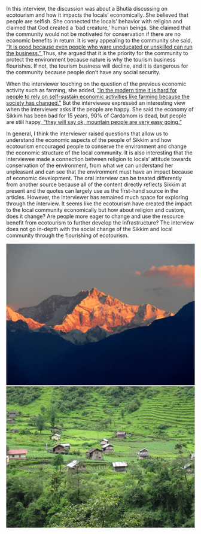 

In this interview, the discussion was about a Bhutia discussing on ecotourism and how it impacts the locals’ economically. She believed that people are selfish. She connected the locals’ behavior with religion and claimed that God created a ‘bad creature,' human beings. She claimed that the community would not be motivated for conservation if there are no economic benefits in return. It is very appealing to the community she said, <a href="#" onclick="javascript:seek(103)"> “It is good because even people who ware uneducated or unskilled can run the business.” </a> Thus, she argued that it is the priority for the community to protect the environment because nature is why the tourism business flourishes. If not, the tourism business will decline, and it is dangerous for the community because people don’t have any social security.



When the interviewer touching on the question of the previous economic activity such as farming, she added, <a href="#" onclick="javascript:seek(270)">“In the modern time it is hard for people to rely on self-sustain economic activities like farming because the society has changed.”</a> But the interviewee expressed an interesting view when the interviewer asks if the people are happy. She said the economy of Sikkim has been bad for 15 years, 90% of Cardamom is dead, but people are still happy,<a href="#" onclick="javascript:seek(329)"> “they will say ok, mountain people are very easy going.”</a>

In general, I think the interviewer raised questions that allow us to understand the economic aspects of the people of Sikkim and how ecotourism encouraged people to conserve the environment and change the economic structure of the local community. It is also interesting that the interviewee made a connection between religion to locals’ attitude towards conservation of the environment, from what we can understand her unpleasant and can see that the environment must have an impact because of economic development. The oral interview can be treated differently from another source because all of the content directly reflects Sikkim at present and the quotes can largely use as the first-hand source in the articles. However, the interviewer has remained much space for exploring through the interview. It seems like the ecotourism have created the impact to the local community economically but how about religion and custom, does it change? Are people more eager to change and use the resource benefit from ecotourism to further develop the Infrastructure? The interview does not go in-depth with the social change of the Sikkim and local community through the flourishing of ecotourism.

<img src="Mountain.jpg" alt="Mountain View">
<img src="Village.jpg" alt="Village View">
